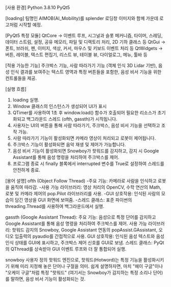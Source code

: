 [사용 환경]
Python 3.8.10
PyQt5

[loading]
팀명인 AIMOB(AI_Mobility)를 splender 로딩창 이미지와 함께 가운데 로고처럼 시작할 예정.

[PyQt5 특정 모듈]
QtCore -> 이벤트 루프, 시그널과 슬롯 메커니즘, 타이머, 스레딩, 데이터 스트림, 설정, 공유 메모리, 파일 및 디렉토리 처리,  2D 기하 클래스 등
QtGui ->  폰트, 브러쉬, 펜, 이미지, 색상, 커서, 마우스 및 키보드 이벤트 처리 등
QtWidgets -> 버튼, 레이블, 텍스트 편집기, 리스트 뷰, 테이블 뷰, 다이얼로그, 메뉴, 툴바 등

[적용 가능한 기능]
주크박스 기능,
사람 따라가기 기능 (객체 인식 3D Lidar 기반),
음성 인식 결과를 보여주는 텍스트 영역과 특정 버튼들을 포함한,
음성 비서 기능을 위한 컨트롤들을 제공.

[실행 흐름]
1. loading 실행.
2. Window 클래스의 인스턴스가 생성되어 UI가 표시
3. QTimer를 사용하여 1초 후 window.load() 함수가 호출되어 필요한 리소스가 초기화되고 백그라운드 스레드 (ofth, gassth)가 시작됩니다.
5. 사용자는 UI의 버튼을 통해 사람 따라가기, 주크박스, 음성 비서 기능을 선택하고 조작 가능.
6. 사람 따라가기 기능이 활성화되면 카메라 영상이 처리되고 로봇이 제어됩니다.
7. 주크박스 기능이 활성화되면 음악 재생 및 제어가 가능합니다.
8. 음성 비서 기능이 활성화되면 Snowboy가 핫워드를 감지하고, 감지 시 Google Assistant를 통해 음성 명령을 처리하여 주크박스를 제어.
9. 프로그램 종료 시 finally 블록에서 interrupted 변수를 True로 설정하여 스레드를 안전하게 종료.

[용어 설명]
ofth (Object Follow Thread)
-주요 기능: 카메라로 사람을 인식하고 로봇을 움직여 따라감.
-사용 가능 라이브러리: 영상 처리의 OpenCV, 수학 연산의 Math, 로봇 및 카메라 제어의 pop.Pilot 라이브러리를 사용.
-GUI 상호작용: 인식된 사람의 모습이 담긴 영상을 GUI 화면에 보여줌.
-스레드 클래스: 표준 파이썬의 threading.Thread를 사용하여 백그라운드에서 실행.

gassth (Google Assistant Thread):
주요 기능: 음성으로 특정 단어를 감지하고 Google Assistant를 통해 음성 명령을 처리하여 주크박스를 제어.
사용 가능 라이브러리: 핫워드 감지의 Snowboy, Google Assistant 연동의 popAssist.GAssistant, 오디오 입출력의 pyaudio를 간접적으로 사용.
GUI 상호작용: 인식된 음성 텍스트와 음성 인식 상태를 GUI에 표시하고, 주크박스 제어 신호를 GUI로 보냄.
스레드 클래스: PyQt의 QThread를 상속받아 GUI 이벤트 루프와 더 잘 통합되어 실행.

snowboy
사용자 정의 핫워드 엔진으로, 핫워드(Hotword)는 특정 기능을 활성화시키기 위해 미리 지정해 놓은 단어나 구절을 의미.
쉽게 설명하자면, 마치 "헤이 구글"이나 "오케이 구글"처럼 특정 "핫워드" (여기서는 Snowboy가 감지하는 특정 소리나 단어)를 말하면, 음성 비서 기능이 활성화되는 것.
